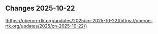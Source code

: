 ## Changes 2025-10-22

[https://oberon-rtk.org/updates/2025/cn-2025-10-22](https://oberon-rtk.org/updates/2025/cn-2025-10-22/)
